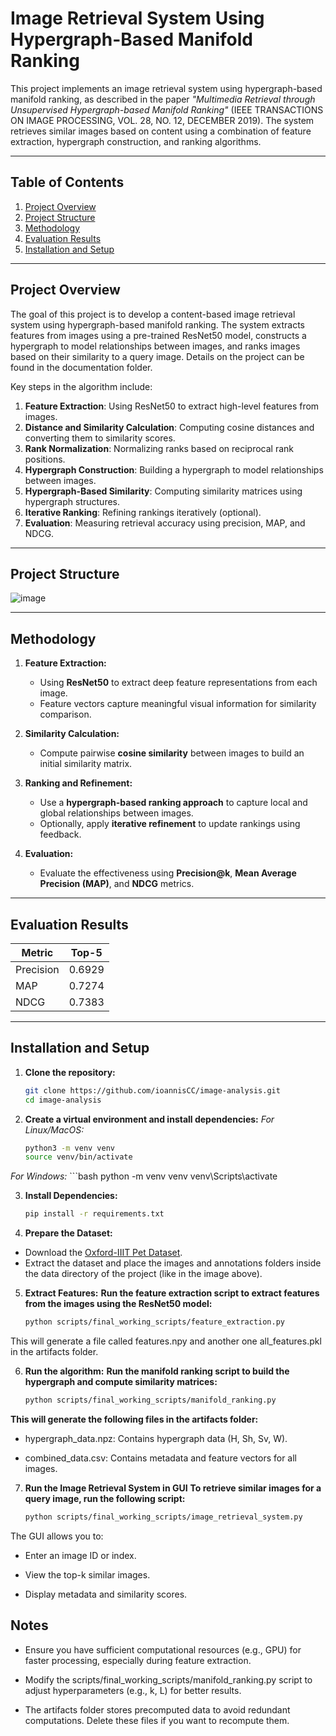 # Image Retrieval System Using Hypergraph-Based Manifold Ranking

This project implements an image retrieval system using hypergraph-based manifold ranking, as described in the paper *"Multimedia Retrieval through Unsupervised Hypergraph-based Manifold Ranking"* (IEEE TRANSACTIONS ON IMAGE PROCESSING, VOL. 28, NO. 12, DECEMBER 2019). The system retrieves similar images based on content using a combination of feature extraction, hypergraph construction, and ranking algorithms.

---

## Table of Contents
1. [Project Overview](#project-overview)
2. [Project Structure](#project-structure)
3. [Methodology](#methodology)
4. [Evaluation Results](#evaluation-results)
5. [Installation and Setup](#installation-and-setup)

---

## Project Overview

The goal of this project is to develop a content-based image retrieval system using hypergraph-based manifold ranking. The system extracts features from images using a pre-trained ResNet50 model, constructs a hypergraph to model relationships between images, and ranks images based on their similarity to a query image. Details on the project can be found in the documentation folder.

Key steps in the algorithm include:
1. **Feature Extraction**: Using ResNet50 to extract high-level features from images.
2. **Distance and Similarity Calculation**: Computing cosine distances and converting them to similarity scores.
3. **Rank Normalization**: Normalizing ranks based on reciprocal rank positions.
4. **Hypergraph Construction**: Building a hypergraph to model relationships between images.
5. **Hypergraph-Based Similarity**: Computing similarity matrices using hypergraph structures.
6. **Iterative Ranking**: Refining rankings iteratively (optional).
7. **Evaluation**: Measuring retrieval accuracy using precision, MAP, and NDCG.

---

## **Project Structure**

![image](https://github.com/user-attachments/assets/05c56dad-2b7f-428a-bf37-2f4c3a27d84e)

---

## **Methodology**
1. **Feature Extraction:**  
   - Using **ResNet50** to extract deep feature representations from each image.
   - Feature vectors capture meaningful visual information for similarity comparison.

2. **Similarity Calculation:**  
   - Compute pairwise **cosine similarity** between images to build an initial similarity matrix.

3. **Ranking and Refinement:**  
   - Use a **hypergraph-based ranking approach** to capture local and global relationships between images.
   - Optionally, apply **iterative refinement** to update rankings using feedback.

4. **Evaluation:**  
   - Evaluate the effectiveness using **Precision@k**, **Mean Average Precision (MAP)**, and **NDCG** metrics.

---

## **Evaluation Results**
| Metric        | Top-5   |
|---------------|---------|
| Precision     | 0.6929  |
| MAP           | 0.7274  |
| NDCG          | 0.7383  |

---

## **Installation and Setup**
1. **Clone the repository:**
   ```bash
   git clone https://github.com/ioannisCC/image-analysis.git
   cd image-analysis

2. **Create a virtual environment and install dependencies:**
  *For Linux/MacOS:*
   ```bash
   python3 -m venv venv
   source venv/bin/activate
  *For Windows:*
    ```bash
  python -m venv venv
  venv\Scripts\activate

3. **Install Dependencies:**
    ```bash
    pip install -r requirements.txt

4. **Prepare the Dataset:**
  - Download the [Oxford-IIIT Pet Dataset](https://www.robots.ox.ac.uk/~vgg/data/pets/).
  - Extract the dataset and place the images and annotations folders inside the data directory of the project (like in the image above).

5. **Extract Features:**
   **Run the feature extraction script to extract features from the images using the ResNet50 model:**
   ```bash
   python scripts/final_working_scripts/feature_extraction.py
   
  This will generate a file called features.npy and another one all_features.pkl in the artifacts folder.
  
6. **Run the algorithm:**
   **Run the manifold ranking script to build the hypergraph and compute similarity matrices:**
   ```bash
   python scripts/final_working_scripts/manifold_ranking.py
   
**This will generate the following files in the artifacts folder:**

  - hypergraph_data.npz: Contains hypergraph data (H, Sh, Sv, W).

  - combined_data.csv: Contains metadata and feature vectors for all images.

7. **Run the Image Retrieval System in GUI**
   **To retrieve similar images for a query image, run the following script:**
   ```bash
   python scripts/final_working_scripts/image_retrieval_system.py

The GUI allows you to:
  
  * Enter an image ID or index.
  
  * View the top-k similar images.
  
  * Display metadata and similarity scores.

## **Notes**

- Ensure you have sufficient computational resources (e.g., GPU) for faster processing, especially during feature extraction.

- Modify the scripts/final_working_scripts/manifold_ranking.py script to adjust hyperparameters (e.g., k, L) for better results.

- The artifacts folder stores precomputed data to avoid redundant computations. Delete these files if you want to recompute them.
